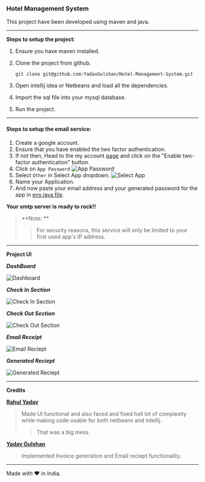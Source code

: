 ### Hotel Management System

This project have been developed using maven and java.

___

**Steps to setup the project:**

1. Ensure you have maven installed.
2. Clone the project from github.
   
   ```
   git clone git@github.com:YadavGulshan/Hotel-Management-System.git
   ```
3. Open intellij idea or Netbeans and load all the dependencies.
4. Import the sql file into your mysql database.
5. Run the project.

___

#### Steps to setup the email service:

1. Create a google account.
2. Ensure that you have enabled the two factor authentication.
3. If not then, Head to the my account [page](https://myaccount.google.com/security) and click on the "Enable two-factor authentication" button.
4. Click on `App Password`
   ![App Password](https://telegra.ph/file/c11be1863089a14607808.png)
5. Select `Other` in Select App dropdown.
   ![Select App](https://telegra.ph/file/0767296ced9752c253fd0.png)
6. Name your Application.
7. And now paste your email address and your generated password for the app in [env.java file](https://github.com/YadavGulshan/Hotel-Management-System/blob/main/src/main/java/com/mycompany/HotelReservation/env/env.java).

**Your smtp server is ready to rock!!**

> **Note: **
> 
> > For security reasons, this service will only be limited to your first used app's IP address.

___

**Project UI**

***DashBoard***

<img src="https://telegra.ph/file/6bc83c3d0fefd491747d7.png" title="" alt="Dashboard" data-align="center">

***Check In Section***

<img src="https://telegra.ph/file/584484d5d122c9c45962f.png" title="" alt="Check In Section" data-align="center">

***Check Out Section***

<img src="https://telegra.ph/file/30ca5ccffe58979be19c6.png" title="" alt="Check Out Section" data-align="center">

***Email Receipt***

<img src="https://telegra.ph/file/477f8d7af1aed6dc1896c.png" title="" alt="Email Reciept" data-align="center">

***Generated Reciept***

<img src="https://telegra.ph/file/23fdf765d3f0108e5d639.png" title="" alt="Generated Reciept" data-align="center">

___

**Credits**


[**Rahul Yadav**](https://github.com/rahul007-bit/)<br>

> Made UI functional and also faced and fixed hell lot of complexity while making code usable for both netbeans and intellij.
> 
> > That was a big mess.
> > <br>

[**Yadav Gulshan**](https://github.com/YadavGulshan) <br>

> Implemented Invoice generation and Email reciept functionality.
> <br>

___

Made with ❤️ in India.
